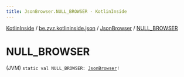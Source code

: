 ```yaml
---
title: JsonBrowser.NULL_BROWSER - KotlinInside
---
```


[KotlinInside](../../index.html) / [be.zvz.kotlininside.json](../index.html) / [JsonBrowser](index.html) / [NULL_BROWSER](./-n-u-l-l_-b-r-o-w-s-e-r.html)

# NULL_BROWSER

(JVM) `static val NULL_BROWSER: `[`JsonBrowser`](index.html)`!`